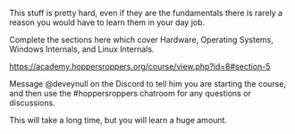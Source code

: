 This stuff is pretty hard, even if they are the fundamentals there is rarely a reason you would have to learn them in your day job.

Complete the sections here which cover Hardware, Operating Systems, Windows Internals, and Linux Internals. 

<https://academy.hoppersroppers.org/course/view.php?id=8#section-5>

Message @deveynull on the Discord to tell him you are starting the course, and then use the #hoppersroppers chatroom for any questions or discussions.

This will take a long time, but you will learn a huge amount. 
